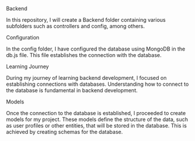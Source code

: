 Backend


In this repository, I will create a Backend folder containing various subfolders such as controllers and config, among others.

Configuration

In the config folder, I have configured the database using MongoDB in the db.js file. This file establishes the connection with the database.

Learning Journey

During my journey of learning backend development, I focused on establishing connections with databases. Understanding how to connect to the database is fundamental in backend development.

Models

Once the connection to the database is established, I proceeded to create models for my project. These models define the structure of the data, such as user profiles or other entities, that will be stored in the database. This is achieved by creating schemas for the database.
